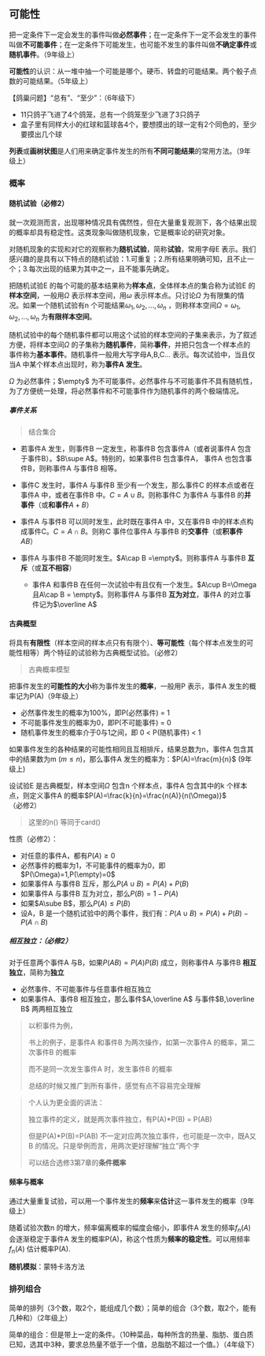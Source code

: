 ## 可能性

把一定条件下一定会发生的事件叫做**必然事件**；在一定条件下一定不会发生的事件叫做**不可能事件**；在一定条件下可能发生，也可能不发生的事件叫做**不确定事件**或**随机事件**。（9年级上）



**可能性**的认识：从一堆中抽一个可能是哪个。硬币、转盘的可能结果。两个骰子点数的可能结果。（5年级上）

【鸽巢问题】“总有”、“至少”：（6年级下）

- 11只鸽子飞进了4个鸽笼，总有一个鸽笼至少飞进了3只鸽子
- 盒子里有同样大小的红球和篮球各4个，要想摸出的球一定有2个同色的，至少要摸出几个球



**列表**或**画树状图**是人们用来确定事件发生的所有**不同可能结果**的常用方法。（9年级上）

### 概率

#### 随机试验（必修2）

就一次观测而言，出现哪种情况具有偶然性，但在大量重复观测下，各个结果出现的概率却具有稳定性。这类现象叫做随机现象，它是概率论的研究对象。

对随机现象的实现和对它的观察称为**随机试验**，简称**试验**，常用字母E 表示。我们感兴趣的是具有以下特点的随机试验：1.可重复；2.所有结果明确可知，且不止一个；3.每次出现的结果为其中之一，且不能事先确定。

把随机试验E 的每个可能的基本结果称为**样本点**，全体样本点的集合称为试验E 的**样本空间**，一般用$\Omega$ 表示样本空间，用$\omega$ 表示样本点。只讨论$\Omega$ 为有限集的情况。如果一个随机试验有n 个可能结果$\omega_1,\omega_2,...,\omega_n$ ，则称样本空间$\Omega={\omega_1,\omega_2,...,\omega_n}$ 为**有限样本空间**。

随机试验中的每个随机事件都可以用这个试验的样本空间的子集来表示，为了叙述方便，将样本空间$\Omega$ 的子集称为**随机事件**，简称**事件**，并把只包含一个样本点的事件称为**基本事件**。随机事件一般用大写字母A,B,C... 表示。每次试验中，当且仅当A 中某个样本点出现时，称为**事件A 发生**。



$\Omega$ 为必然事件；$\empty$ 为不可能事件。必然事件与不可能事件不具有随机性，为了方便统一处理，将必然事件和不可能事件作为随机事件的两个极端情况。

##### 事件关系

>  结合集合

- 若事件A 发生，则事件B 一定发生，称事件B 包含事件A（或者说事件A 包含于事件B）。$B\supe A$。特别的，如果事件B 包含事件A， 事件A 也包含事件B，则称事件A 与事件B 相等。

- 事件C 发生时，事件A 与事件B 至少有一个发生，那么事件C 的样本点或者在事件A 中，或者在事件B 中。$C=A\cup B$。则称事件C 为事件A 与事件B 的**并事件**（或**和事件**$A+B$）
- 事件A 与事件B 可以同时发生，此时既在事件A 中，又在事件B 中的样本点构成事件C。$C=A\cap B$。则称C 事件位事件A 与事件B 的**交事件**（或**积事件**$AB$）
- 事件A 与事件B 不能同时发生。$A\cap B =\empty$。则称事件A 与事件B **互斥**（或**互不相容**）
  - 事件A 和事件B 在任何一次试验中有且仅有一个发生。$A\cup B=\Omega 且A\cap B = \empty$。则称事件A 与事件B **互为对立**，事件A 的对立事件记为$\overline A$

#### 古典概型

将具有**有限性**（样本空间的样本点只有有限个）、**等可能性**（每个样本点发生的可能性相等）两个特征的试验称为古典概型试验。（必修2）

> 古典概率模型



把事件发生的**可能性的大小**称为事件发生的**概率**，一般用P 表示，事件A 发生的概率记为P(A)（9年级上）

- 必然事件发生的概率为100%，即P(必然事件) = 1
- 不可能事件发生的概率为0，即P(不可能事件) = 0
- 随机事件发生的概率介于0与1之间，即 0 < P(随机事件) < 1

如果事件发生的各种结果的可能性相同且互相排斥，结果总数为n，事件A 包含其中的结果数为m ($m\le n$)，那么事件A 发生的概率为：$P(A)=\frac{m}{n}$ (9年级上)



设试验E 是古典概型，样本空间$\Omega$ 包含n 个样本点，事件A 包含其中的k 个样本点，则定义事件A 的概率$P(A)=\frac{k}{n}=\frac{n(A)}{n(\Omega)}$（必修2）

> 这里的n() 等同于card()

性质（必修2）：

- 对任意的事件A，都有$P(A)\ge0$
- 必然事件的概率为1，不可能事件的概率为0，即$P(\Omega)=1,P(\empty)=0$
- 如果事件A 与事件B 互斥，那么$P(A\cup B)=P(A)+P(B)$
- 如果事件A 与事件B 互为对立，那么$P(B)=1-P(A)$
- 如果$A\sube B$，那么$P(A)\le P(B)$
- 设A，B 是一个随机试验中的两个事件，我们有：$P(A\cup B)=P(A)+P(B)-P(A\cap B)$



##### 相互独立：（必修2）

对于任意两个事件A 与B，如果$P(AB)=P(A)P(B)$ 成立，则称事件A 与事件B **相互独立**，简称为**独立**   

- 必然事件、不可能事件与任意事件相互独立
- 如果事件A、事件B 相互独立，那么事件$A,\overline A$ 与事件$B,\overline B$  两两相互独立

> 以积事件为例， 
>
> 书上的例子，是事件A 和事件B 为两次操作，如第一次事件A 的概率，第二次事件B 的概率 
>
> 而不是同一次发生事件A 时，发生事件B 的概率    
>
> 总结的时候又推广到所有事件，感觉有点不容易完全理解  

> 个人认为更全面的讲法：
>
> 独立事件的定义，就是两次事件独立，有P(A)*P(B) = P(AB)  
>
> 但是P(A)*P(B)=P(AB) 不一定对应两次独立事件，也可能是一次中，既A又B 的情况。只是举例而言，用两次更好理解“独立”两个字      
>
> 可以结合选修3第7章的**条件概率**    



#### 频率与概率

通过大量重复试验，可以用一个事件发生的**频率**来**估计**这一事件发生的概率（9年级上）

随着试验次数n 的增大，频率偏离概率的幅度会缩小，即事件A 发生的频率$f_n(A)$ 会逐渐稳定于事件A 发生的概率P(A)，称这个性质为**频率的稳定性**。可以用频率$f_n(A)$ 估计概率P(A). 

**随机模拟**：蒙特卡洛方法



### 排列组合

简单的排列（3个数，取2个，能组成几个数）；简单的组合（3个数，取2个，能有几种和）（2年级上）

简单的组合：但是带上一定的条件。（10种菜品，每种所含的热量、脂肪、蛋白质已知，选其中3种，要求总热量不低于一个值，总脂肪不超过一个值。）（4年级下）



